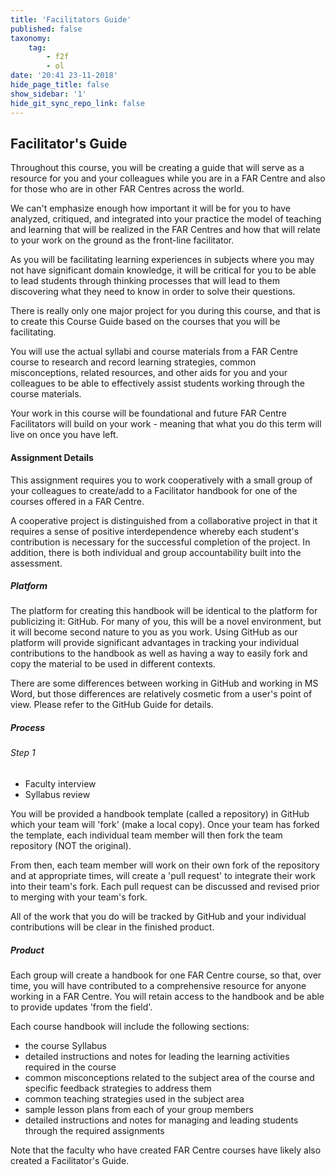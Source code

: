 ```yaml
---
title: 'Facilitators Guide'
published: false
taxonomy:
    tag:
        - f2f
        - ol
date: '20:41 23-11-2018'
hide_page_title: false
show_sidebar: '1'
hide_git_sync_repo_link: false
---
```


## Facilitator's Guide

Throughout this course, you will be creating a guide that will serve as a resource for you and your colleagues while you are in a FAR Centre and also for those who are in other FAR Centres across the world.

We can't emphasize enough how important it will be for you to have analyzed, critiqued, and integrated into your practice the model of teaching and learning that will be realized in the FAR Centres and how that will relate to your work on the ground as the front-line facilitator.

As you will be facilitating learning experiences in subjects where you may not have significant domain knowledge, it will be critical for you to be able to lead students through thinking processes that will lead to them discovering what they need to know in order to solve their questions.

There is really only one major project for you during this course, and that is to create this Course Guide based on the courses that you will be facilitating.

You will use the actual syllabi and course materials from a FAR Centre course to research and record learning strategies, common misconceptions, related resources, and other aids for you and your colleagues to be able to effectively assist students working through the course materials.

Your work in this course will be foundational and future FAR Centre Facilitators will build on your work - meaning that what you do this term will live on once you have left.

#### Assignment Details

This assignment requires you to work cooperatively with a small group of your colleagues to create/add to a Facilitator handbook for one of the courses offered in a FAR Centre.
<!--
```
(What if there are only 3-4 students in the class (or less at first)?  There may only be 1 or 2 courses that students will make a handbook for.  Plus, what about the faculty interviews?  Students should interview different faculty members, and some of those interview answers may help them write the handbook, correct?)
```
-->

A cooperative project is distinguished from a collaborative project in that it requires a sense of positive interdependence whereby each student's contribution is necessary for the successful completion of the project. In addition, there is both individual and group accountability built into the assessment.

##### Platform

The platform for creating this handbook will be identical to the platform for publicizing it: GitHub. For many of you, this will be a novel environment, but it will become second nature to you as you work. Using GitHub as our platform will provide significant advantages in tracking your individual contributions to the handbook as well as having a way to easily fork and copy the material to be used in different contexts.

There are some differences between working in GitHub and working in MS Word, but those differences are relatively cosmetic from a user's point of view. Please refer to the GitHub Guide for details.

##### Process

###### Step 1
- Faculty interview
- Syllabus review

You will be provided a handbook template (called a repository) in GitHub which your team will 'fork' (make a local copy). Once your team has forked the template, each individual team member will then fork the team repository (NOT the original).

From then, each team member will work on their own fork of the repository and at appropriate times, will create a 'pull request' to integrate their work into their team's fork. Each pull request can be discussed and revised prior to merging with your team's fork.

All of the work that you do will be tracked by GitHub and your individual contributions will be clear in the finished product.

##### Product

Each group will create a handbook for one FAR Centre course, so that, over time, you will have contributed to a comprehensive resource for anyone working in a FAR Centre. You will retain access to the handbook and be able to provide updates 'from the field'.

Each course handbook will include the following sections:
- the course Syllabus
- detailed instructions and notes for leading the learning activities required in the course
- common misconceptions related to the subject area of the course and specific feedback strategies to address them
- common teaching strategies used in the subject area
- sample lesson plans from each of your group members
- detailed instructions and notes for managing and leading students through the required assignments
<!--
```
In the handbook should there also be a section to guide students in taking the course online? Some Chinese students may be unfamiliar with the online layout, and it may take 1-2 orientation classes and/or troubleshooting throughout the term.)
```
-->
Note that the faculty who have created FAR Centre courses have likely also created a Facilitator's Guide.

<!--
### Grading Rubric

## Facilitators Guide Rubric


|                                                | **Target**                                                                                                                                                                                                                            | **Acceptable**                                                                                                                                                            | **Unacceptable**                                                                                                              |
|------------------------------------------------|---------------------------------------------------------------------------------------------------------------------------------------------------------------------------------------------------------------------------------------|---------------------------------------------------------------------------------------------------------------------------------------------------------------------------|-------------------------------------------------------------------------------------------------------------------------------|
| **Course Syllabus**                            | A current course syllabus has been included in submission.                                                                                                                                                                            |                                                                                                                                                                           | No course syllabus has been included with submission                                                                          |
| **Instructions – Leading Learning Activities** | Detailed instructions and notes for EACH learning activity in the course have been included. Instructions and notes should provide clear direction to someone facilitating the course.                                                | Instructions and notes for each learning activity have been included but lack helpful clarity for someone facilitating the course.                                        | Instructions and notes are incomplete or provide no helpful direction for someone facilitating the course.                    |
| **Course Misconceptions**                      | A thoughtful analysis that includes realistic obstacles and misconceptions regarding the subject matter for lesson has been included with direct reference/ connection to examples.                                                   | An analysis that includes realistic obstacles and misconceptions regarding the subject matter for lesson has been included with little reference/ connection to examples. | Minimal, or no, analysis of realistic obstacles and misconceptions regarding the subject matter for lesson has been included. |
| **Teaching Strategies**                        | Realistic teaching strategies that engage students by providing specific feedback have been included.                                                                                                                                 | Teaching strategies that engage students by providing specific feedback have been included.                                                                               | Teaching strategies are not helpful for engaging students or no strategies have been included.                                |
| **Lesson Plans**                               | Each group member has included a thorough sample lesson plan.                                                                                                                                                                         | Each group member has included a sample lesson plan.                                                                                                                      | No sample lesson plans have been included OR not all group members submitted a sample lesson plan.                            |
| **Class Management**                           | Thorough notes and instructions have been provided for managing students through course learning activities with consideration given to cultural sensitivities, classroom design, and logistical considerations for leading learning. | Notes and instructions have been provided for managing students through course learning activities.                                                                       | Notes and instructions have not been included OR notes and instructions would not realistically help manage leading learning. |


Dave to suggest rubrics - Do you want one rubric (as above) or multiple rubrics?
